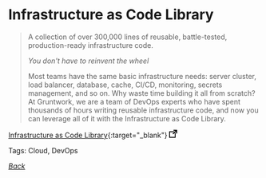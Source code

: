 # Infrastructure as Code Library

> A collection of over 300,000 lines of reusable, battle-tested, production-ready infrastructure code.
>
> *You don't have to reinvent the wheel*
>
> Most teams have the same basic infrastructure needs: server cluster, load balancer, database, cache, CI/CD, monitoring, secrets management, and so on. Why waste time building it all from scratch? At Gruntwork, we are a team of DevOps experts who have spent thousands of hours writing reusable infrastructure code, and now you can leverage all of it with the Infrastructure as Code Library. 

[Infrastructure as Code Library](https://gruntwork.io/infrastructure-as-code-library/){:target="_blank"} ![external redirect](../../img/ext-redir.png)

Tags: Cloud, DevOps

[_Back_](../)
